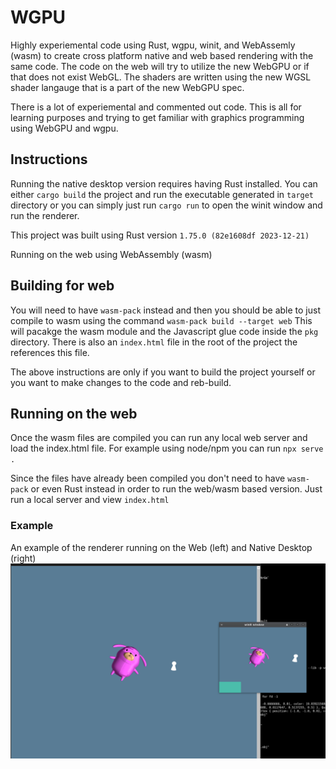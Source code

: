 # WGPU

Highly experiemental code using Rust, wgpu, winit, and WebAssemly (wasm) to create cross platform native and web based rendering with the same code.
The code on the web will try to utilize the new WebGPU or if that does not exist WebGL.
The shaders are written using the new WGSL shader langauge that is a part of the new WebGPU spec.

There is a lot of experiemental and commented out code. This is all for learning purposes and trying to get familiar with graphics programming
using WebGPU and wgpu.

## Instructions

Running the native desktop version requires having Rust installed. You can either `cargo build` the project and run the executable 
generated in `target` directory or you can simply just run `cargo run` to open the winit window and run the renderer. 

This project was built using Rust version `1.75.0 (82e1608df 2023-12-21)`

Running on the web using WebAssembly (wasm)

Building for web
-----
You will need to have `wasm-pack` instead and then you should be able to just compile to wasm using the command
`wasm-pack build --target web`
This will pacakge the wasm module and the Javascript glue code inside the `pkg` directory. There is also an `index.html` file 
in the root of the project the references this file.

The above instructions are only if you want to build the project yourself or you want to make changes to the code and reb-build.

Running on the web
-----
Once the wasm files are compiled you can run any local web server and load the index.html file.
For example using node/npm you can run `npx serve .`

Since the files have already been compiled you don't need to have `wasm-pack` or even Rust instead in order to run the 
web/wasm based version. Just run a local server and view `index.html`

### Example

An example of the renderer running on the Web (left) and Native Desktop (right)
![wgpu renderer test screen](assets/screen-capture-example.png)
